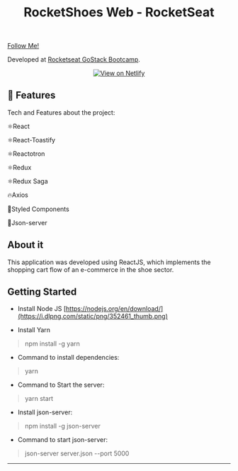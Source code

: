 ﻿<h1 align="center">
    RocketShoes Web - RocketSeat
</h1>

<br> 

[Follow Me!](https://www.instagram.com/souherrmann/)

Developed at [Rocketseat GoStack Bootcamp](https://www.rocketseat.com.br/bootcamp).

<p align="center">
  <a href="blank" target="_blank">
    <img alt="View on Netlify" src="https://res.cloudinary.com/lukemorales/image/upload/v1563043495/readme_logos/demo_on_netlify_bbuvjz.png">
  </a>
</p>

## :rocket: Features

Tech and Features about the project:

⚛React

⚛React-Toastify

⚛Reactotron

⚛Redux

⚛Redux Saga

🔥Axios

💅Styled Components

💖Json-server


## About it

This application was developed using ReactJS, which implements the shopping cart flow of an e-commerce in the shoe sector.


## Getting Started

- Install Node JS
[https://nodejs.org/en/download/](https://i.dlpng.com/static/png/352461_thumb.png)

- Install Yarn
> npm install -g yarn

- Command to install dependencies:
> yarn

- Command to Start the server:
> yarn start

- Install json-server:
> npm install -g json-server

- Command to start json-server:
> json-server server.json --port 5000

---

